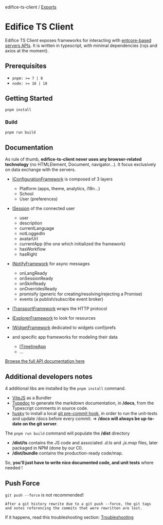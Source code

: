 edifice-ts-client / [Exports](modules.md)

# Edifice TS Client

Edifice TS Client exposes frameworks for interacting with [entcore-based servers APIs](https://github.com/opendigitaleducation/entcore).
It is written in typescript, with minimal dependencies (rxjs and axios at the moment).

## Prerequisites

- `pnpm: >= 7 | 8`
- `node: >= 16 | 18`

## Getting Started

```bash
pnpm install
```

### Build

```bash
pnpm run build
```

## Documentation

As rule of thumb, **edifice-ts-client never uses any browser-related technology** (no HTMLElement, Document, navigator...). 
It focus exclusively on data exchange with the servers.

* [IConfigurationFramework](docs/interfaces/iconfigurationframework.md) is composed of 3 layers
  * Platform (apps, theme, analytics, i18n...)
  * School
  * User (preferences)

* [ISession](docs/interfaces/isession.md) of the connected user
  * user
  * description
  * currentLanguage
  * notLoggedIn
  * avatarUrl
  * currentApp (the one which initialized the framework)
  * hasWorkflow
  * hasRight

* [INotifyFramework](docs/interfaces/inotifyframework.md) for async messages
  * onLangReady
  * onSessionReady
  * onSkinReady
  * onOverridesReady
  * promisify (generic for creating/resolving/rejecting a Promise)
  * events (a publish/subscribe event broker)

* [ITransportFramework](docs/interfaces/itransportframework.md) wraps the HTTP protocol

* [IExplorerFramework](docs/interfaces/iexplorerframework.md) to look for resources

* [IWidgetFramework](docs/interfaces/iwidgetframework.md) dedicated to widgets conf/prefs

* and specific app frameworks for modeling their data
  * [ITimelineApp](docs/interfaces/itimelineapp.md)
  * ...

[Browse the full API documentation here](docs/modules.md)

## Additional developers notes

4 additional libs are installed by the ```pnpm install``` command.
* [ViteJS](https://vitejs.dev/) as a Bundler
* [Typedoc](https://typedoc.org/guides/doccomments/) to generate the markdown documentation, in **/docs**, from the Typescript comments in source code.
* [husky](https://github.com/typicode/husky) to install a local [git pre-commit hook](https://git-scm.com/book/en/v2/Customizing-Git-Git-Hooks#_client_side_hooks), in order to run the unit-tests and update /docs before every commit.
  => **/docs will always be up-to-date on the git server**.

The ```pnpm run build``` command will populate the **/dist** directory
* **/dist/ts** contains the JS code and associated _.d.ts_ and _.js.map_ files, later packaged in NPM (done by our CI).
* **/dist/bundle** contains the production-ready code/map.

So, **you'll just have to write nice documented code, and unit tests** where needed !

## Push Force

`git push --force` is not recommended!

```
After a git history rewrite due to a git push --force, the git tags and notes referencing the commits that were rewritten are lost.
```

If it happens, read this troubleshooting section: [Troubleshooting](https://semantic-release.gitbook.io/semantic-release/support/troubleshooting#release-not-found-release-branch-after-git-push-force)

